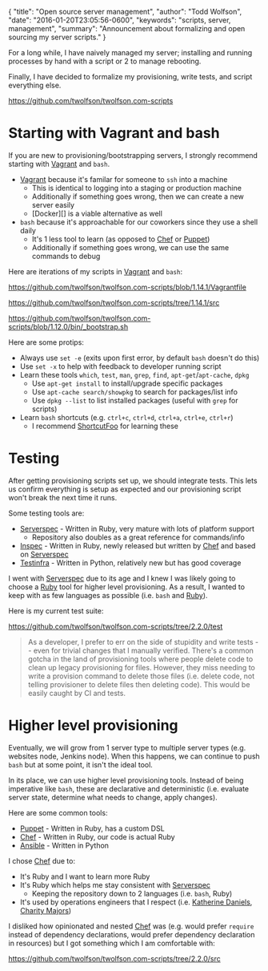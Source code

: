 {
  "title": "Open source server management",
  "author": "Todd Wolfson",
  "date": "2016-01-20T23:05:56-0600",
  "keywords": "scripts, server, management",
  "summary": "Announcement about formalizing and open sourcing my server scripts."
}

For a long while, I have naively managed my server; installing and running processes by hand with a script or 2 to manage rebooting.

Finally, I have decided to formalize my provisioning, write tests, and script everything else.

https://github.com/twolfson/twolfson.com-scripts

# Starting with Vagrant and bash
If you are new to provisioning/bootstrapping servers, I strongly recommend starting with [Vagrant][] and `bash`.

- [Vagrant][] because it's familar for someone to `ssh` into a machine
    - This is identical to logging into a staging or production machine
    - Additionally if something goes wrong, then we can create a new server easily
    - [Docker][] is a viable alternative as well
- `bash` because it's approachable for our coworkers since they use a shell daily
    - It's 1 less tool to learn (as opposed to [Chef][] or [Puppet][])
    - Additionally if something goes wrong, we can use the same commands to debug

[Vagrant]: https://www.vagrantup.com/

Here are iterations of my scripts in [Vagrant][] and `bash`:

https://github.com/twolfson/twolfson.com-scripts/blob/1.14.1/Vagrantfile

https://github.com/twolfson/twolfson.com-scripts/tree/1.14.1/src

https://github.com/twolfson/twolfson.com-scripts/blob/1.12.0/bin/_bootstrap.sh

Here are some protips:

- Always use `set -e` (exits upon first error, by default `bash` doesn't do this)
- Use `set -x` to help with feedback to developer running script
- Learn these tools `which`, `test`, `man`, `grep`, `find`, `apt-get`/`apt-cache`, `dpkg`
    - Use `apt-get install` to install/upgrade specific packages
    - Use `apt-cache search/showpkg` to search for packages/list info
    - Use `dpkg --list` to list installed packages (useful with `grep` for scripts)
- Learn `bash` shortcuts (e.g. `ctrl+c`, `ctrl+d`, `ctrl+a`, `ctrl+e`, `ctrl+r`)
    - I recommend [ShortcutFoo][] for learning these

[ShortcutFoo]: https://www.shortcutfoo.com/

# Testing
After getting provisioning scripts set up, we should integrate tests. This lets us confirm everything is setup as expected and our provisioning script won't break the next time it runs.

Some testing tools are:

- [Serverspec][] - Written in Ruby, very mature with lots of platform support
    - Repository also doubles as a great reference for commands/info
- [Inspec][] - Written in Ruby, newly released but written by [Chef][] and based on [Serverspec][]
- [Testinfra][] - Written in Python, relatively new but has good coverage

[Serverspec]: http://serverspec.org/
[Chef]: https://www.chef.io/chef/
[Inspec]: https://github.com/chef/inspec
[Testinfra]: https://github.com/philpep/testinfra

I went with [Serverspec][] due to its age and I knew I was likely going to choose a [Ruby][] tool for higher level provisioning. As a result, I wanted to keep with as few languages as possible (i.e. `bash` and [Ruby][]).

Here is my current test suite:

https://github.com/twolfson/twolfson.com-scripts/tree/2.2.0/test

> As a developer, I prefer to err on the side of stupidity and write tests -- even for trivial changes that I manually verified. There's a common gotcha in the land of provisioning tools where people delete code to clean up legacy provisioning for files. However, they miss needing to write a provision command to delete those files (i.e. delete code, not telling provisioner to delete files then deleting code). This would be easily caught by CI and tests.

[Ruby]: https://www.ruby-lang.org/en/

# Higher level provisioning
Eventually, we will grow from 1 server type to multiple server types (e.g. websites node, Jenkins node). When this happens, we can continue to push `bash` but at some point, it isn't the ideal tool.

In its place, we can use higher level provisioning tools. Instead of being imperative like `bash`, these are declarative and deterministic (i.e. evaluate server state, determine what needs to change, apply changes).

Here are some common tools:

- [Puppet][] - Written in Ruby, has a custom DSL
- [Chef][] - Written in Ruby, our code is actual Ruby
- [Ansible][] - Written in Python

[Puppet]: https://puppetlabs.com/
[Ansible]: http://www.ansible.com/

I chose [Chef][] due to:

- It's Ruby and I want to learn more Ruby
- It's Ruby which helps me stay consistent with [Serverspec][]
    - Keeping the repository down to 2 languages (i.e. `bash`, Ruby)
- It's used by operations engineers that I respect (i.e. [Katherine Daniels][@beerops], [Charity Majors][@mipsytipsy])

[@beerops]: https://twitter.com/beerops
[@mipsytipsy]: https://twitter.com/mipsytipsy

I disliked how opinionated and nested [Chef][] was (e.g. would prefer `require` instead of dependency declarations, would prefer dependency declaration in resources) but I got something which I am comfortable with:

https://github.com/twolfson/twolfson.com-scripts/tree/2.2.0/src
